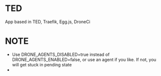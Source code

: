 # TED
App based in TED, Traefik, Egg.js, DroneCi


# NOTE

- Use DRONE_AGENTS_DISABLED=true instead of DRONE_AGENTS_ENABLED=false, or use an agent if you like. If not, you will get stuck in pending state
- 